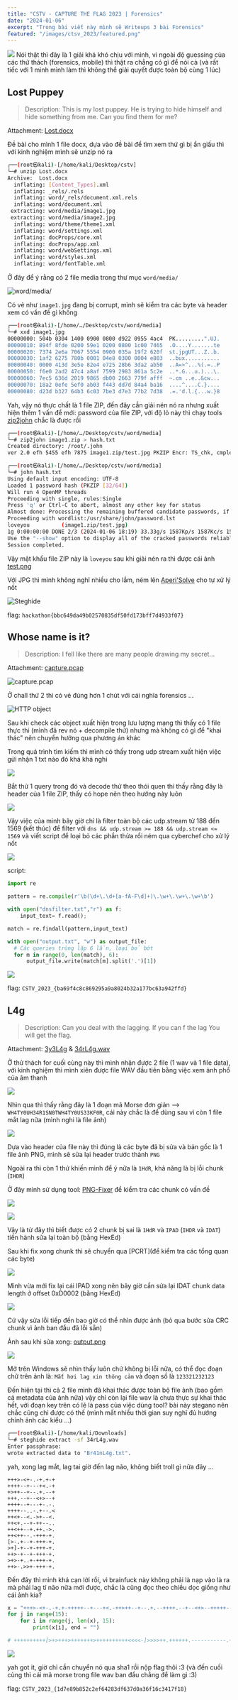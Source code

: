 ```yaml
---
title: "CSTV - CAPTURE THE FLAG 2023 | Forensics"
date: "2024-01-06"
excerpt: "Trong bài viết này mình sẽ Writeups 3 bài Forensics"
featured: "/images/ctsv_2023/featured.png"
---
```


![](/images/ctsv_2023/featured.png)
Nói thật thì đây là 1 giải khá khó chịu với mình, vì ngoài độ guessing của các thử thách (forensics, mobile) thì thật ra chẳng có gì để nói cả (và rất tiếc với 1 mình mình làm thì không thể giải quyết được toàn bộ cùng 1 lúc)

## Lost Puppey
> Description: This is my lost puppey. He is trying to hide himself and hide something from me. Can you find them for me?

Attachment: [Lost.docx](/images/ctsv_2023/attachment/Lost.docx)

Đề bài cho mình 1 file docx, dựa vào đề bài để tìm xem thứ gì bị ẩn giấu thì với kinh nghiệm mình sẽ unzip nó ra 

```bash
┌──(root㉿kali)-[/home/kali/Desktop/cstv]
└─# unzip Lost.docx 
Archive:  Lost.docx
  inflating: [Content_Types].xml     
  inflating: _rels/.rels             
  inflating: word/_rels/document.xml.rels  
  inflating: word/document.xml       
 extracting: word/media/image1.jpg   
 extracting: word/media/image2.jpg   
  inflating: word/theme/theme1.xml   
  inflating: word/settings.xml       
  inflating: docProps/core.xml       
  inflating: docProps/app.xml        
  inflating: word/webSettings.xml    
  inflating: word/styles.xml         
  inflating: word/fontTable.xml 
```

Ở đây để ý rằng có 2 file media trong thư mục `word/media/`

![word/media/](/images/ctsv_2023/image.png)

Có vẻ như `image1.jpg` đang bị corrupt, mình sẽ kiểm tra các byte và header xem có vấn đề gì không

```bash
┌──(root㉿kali)-[/home/…/Desktop/cstv/word/media]
└─# xxd image1.jpg 
00000000: 504b 0304 1400 0900 0800 d922 0955 4ac4  PK.........".UJ.
00000010: 894f 8fde 0200 59e1 0200 0800 1c00 7465  .O....Y.......te
00000020: 7374 2e6a 7067 5554 0900 035a 19f2 620f  st.jpgUT...Z..b.
00000030: 1af2 6275 780b 0001 04e8 0300 0004 e803  ..bux...........
00000040: 0000 413d 3e5e 82e4 e725 28b6 3da2 ab50  ..A=>^...%(.=..P
00000050: f6e0 2ad2 47c4 a8af 7599 2983 861a 5c2e  ..*.G...u.)...\.
00000060: 7ec5 636d 2019 9865 db00 2663 779f afff  ~.cm ..e..&cw...
00000070: 18a2 0efe 5ef0 ab03 f443 dd7d 84a4 ba16  ....^....C.}....
00000080: d23d b327 64b3 6c03 7be3 d7e3 77b2 7d38  .=.'d.l.{...w.}8
```
Yah, vậy nó thực chất là 1 file ZIP, đến đây cần giải nén nó ra nhưng xuất hiện thêm 1 vấn đề mới: password của file ZIP, với độ lỏ này thì chạy tools [zip2john](https://www.kali.org/tools/john/#zip2john) chắc là được rồi

```bash
┌──(root㉿kali)-[/home/…/Desktop/cstv/word/media]
└─# zip2john image1.zip > hash.txt
Created directory: /root/.john
ver 2.0 efh 5455 efh 7875 image1.zip/test.jpg PKZIP Encr: TS_chk, cmplen=188047, decmplen=188761, crc=4F89C44A ts=22D9 cs=22d9 type=8

┌──(root㉿kali)-[/home/…/Desktop/cstv/word/media]
└─# john hash.txt                                            
Using default input encoding: UTF-8
Loaded 1 password hash (PKZIP [32/64])
Will run 4 OpenMP threads
Proceeding with single, rules:Single
Press 'q' or Ctrl-C to abort, almost any other key for status
Almost done: Processing the remaining buffered candidate passwords, if any.
Proceeding with wordlist:/usr/share/john/password.lst
loveyou          (image1.zip/test.jpg)     
1g 0:00:00:00 DONE 2/3 (2024-01-06 18:19) 33.33g/s 1587Kp/s 1587Kc/s 1587KC/s 123456..ferrises
Use the "--show" option to display all of the cracked passwords reliably
Session completed. 
```
Vậy mật khẩu file ZIP này là `loveyou` sau khi giải nén ra thì được cái ảnh [test.png](/images/ctsv_2023/attachment/test.jpg)

Với JPG thì mình không nghĩ nhiều cho lắm, ném lên [Aperi'Solve](https://www.aperisolve.com/) cho tự xử lý nốt

![Steghide](/images/ctsv_2023/image-1.png)

flag: `hackathon{bbc649da49b02570835df50fd173bff7d4933f07}`
## Whose name is it?
> Description: I fell like there are many people drawing my secret...

Attachment: [capture.pcap](/images/ctsv_2023/attachment/capture.pcap)

![capture.pcap](/images/ctsv_2023/image-3.png)

Ở chall thứ 2 thì có vẻ đúng hơn 1 chút với cái nghĩa forensics ...

![HTTP object](/images/ctsv_2023/image-2.png)

Sau khi check các object xuất hiện trong lưu lượng mạng thì thấy có 1 file thực thi (mình đã rev nó + decompile thử) nhưng mà không có gì để "khai thác" nên chuyển hướng qua phương án khác

Trong quá trình tìm kiếm thì mình có thấy trong udp stream xuất hiện việc gửi nhận 1 txt nào đó khá khả nghi

![](/images/ctsv_2023/image-4.png)

Bắt thử 1 query trong đó và decode thử theo thói quen thì thấy rằng đây là header của 1 file ZIP, thấy có hope nên theo hướng này luôn

![](/images/ctsv_2023/image-5.png)

Vậy việc của mình bây giờ chỉ là filter toàn bộ các udp.stream từ 188 đến 1569 (kết thúc) để filter với `dns && udp.stream >= 188 && udp.stream <= 1569` và viết script để loại bỏ các phần thừa rồi ném qua cyberchef cho xử lý nốt

![](/images/ctsv_2023/image-6.png)

script:
```python
import re

pattern = re.compile(r'\b(\d+\.\d+[a-fA-F\d]+)\.\w+\.\w+\.\w+\b')

with open("dnsfilter.txt","r") as f:
    input_text= f.read(); 

match = re.findall(pattern,input_text)

with open("output.txt", "w") as output_file:
  # Các queries trùng lặp 6 lần, loại bỏ bớt  
  for m in range(0, len(match), 6): 
      output_file.write(match[m].split('.')[1])
```

![](/images/ctsv_2023/image-7.png)

flag: `CSTV_2023_{ba69f4c8c869295a9a8024b32a177bc63a942ffd}`
## L4g
> Description: Can you deal with the lagging. If you can f the lag You will get the flag.

Attachment: [3y3L4g](/images/ctsv_2023/attachment/3y3L4g) & [34rL4g.wav](/images/ctsv_2023/attachment/34rL4g.wav)

Ở thử thách for cuối cùng này thì mình nhận được 2 file (1 wav và 1 file data), với kinh nghiệm thì mình xiên được file WAV đầu tiên bằng việc xem ảnh phổ của âm thanh

![](/images/ctsv_2023/image-8.png)

Nhìn qua thì thấy rằng đây là 1 đoạn mã Morse đơn giản --> `WH4TY0UH34R1SN0TWH4TY0US33KF0R`, cái này chắc là để dùng sau vì còn 1 file mắt lag nữa (mình nghi là file ảnh)

![](/images/ctsv_2023/image-9.png)

Dựa vào header của file này thì đúng là các byte đã bị sửa và bản gốc là 1 file ảnh PNG, mình sẽ sửa lại header trước thành `PNG`

Ngoài ra thì còn 1 thứ khiến mình để ý nữa là `1HdR`, khả năng là bị lỗi chunk (`IHDR`)

Ở đây mình sử dụng tool: [PNG-Fixer](https://github.com/Pourliver/PNG-Fixer) để kiểm tra các chunk có vấn đề

![](/images/ctsv_2023/image-11.png)

![](/images/ctsv_2023/image-10.png)

Vậy là từ đây thì biết được có 2 chunk bị sai là `1HdR` và `IPAD` (`IHDR` và `IDAT`) tiến hành sửa lại toàn bộ (bằng HexEd)

Sau khi fix xong chunk thì sẽ chuyển qua [PCRT](để kiểm tra các tổng quan các byte)

![](/images/ctsv_2023/image-12.png)

Mình vừa mới fix lại cái IPAD xong nên bây giờ cần sửa lại IDAT chunk data length ở offset 0xD0002 (bằng HexEd)

![](/images/ctsv_2023/image-14.png)

Cứ vậy sửa lỗi tiếp đến bao giờ có thể nhìn được ảnh (bỏ qua bước sửa CRC chunk vì ảnh ban đầu đã lỗi sẵn)

Ảnh sau khi sửa xong: [output.png](/images/ctsv_2023/attachment/ouput.png)

![](/images/ctsv_2023/image-13.png)

Mở trên Windows sẽ nhìn thấy luôn chứ không bị lỗi nữa, có thể đọc đoạn chữ trên ảnh là: `Mắt hơi lag xin thông cảm` và đoạn số là `123321232123`

Đến hiện tại thì cả 2 file mình đã khai thác được toàn bộ file ảnh (bao gồm cả metadata của ảnh nữa) vậy chỉ còn lại file wav là chưa thực sự khai thác hết, với đoạn key trên có lẽ là pass của việc dùng tool? bài này stegano nên chắc cũng chỉ được có thế
(mình mất nhiều thời gian suy nghĩ đủ hướng chỉnh ảnh các kiểu ...)

```bash
┌──(root㉿kali)-[/home/kali/Downloads]
└─# steghide extract -sf 34rL4g.wav 
Enter passphrase: 
wrote extracted data to "Br41nL4g.txt".
```
yah, xong lag mắt, lag tai giờ đến lag não, không biết troll gì nữa đây ...
```
+++>-<+-.-+.+-+
++++--+---+<.-+
+>++--+--.+.--+
+++.--+--<+>--+
++++--+---+-.-.
++++--..-.+--.<
++<+--<.->+--<.
++<+.--+-++--..
++<++--+.++.->.
++<++--.-+++-+.
[>-.+--+-+++-+.
>+]-+--+-+++-+.
++>-+--+-+++-+.
>+>-+..+-+++-+.
++>-.>>+-+++-+.
```

Đến đây thì mình khá cạn lời rồi, vì brainfuck này không phải là nạp vào là ra mà phải lag tí não nữa mới được, chắc là cũng đọc theo chiều dọc giống như cái ảnh kia?

```python
x = "+++>-<+-.-+.+-+++++--+---+<.-++>++--+--.+.--++++.--+--<+>--+++++--+---+-.-.++++--..-.+--.<++<+--<.->+--<.++<+.--+-++--..++<++--+.++.->.++<++--.-+++-+.[>-.+--+-+++-+.>+]-+--+-+++-+.++>-+--+-+++-+.>+>-+..+-+++-+.++>-.>>+-+++-+."
for j in range(15):
    for i in range(j, len(x), 15):
        print(x[i], end = "")

# ++++++++++[>+>+++>+++++++>++++++++++<<<<-]>>>>++.++++++.-----------.++++++.<------------.>+++++.<------.>-----..++.+++++.-------.--------.<-.>+++++++++++++++++++++++.<.>----.+++++++.--.---------------.<.>++++++++++.<.........
```

![](/images/ctsv_2023/image-15.png)

yah got it, giờ chỉ cần chuyển nó qua sha1 rồi nộp flag thôi :3 (và đến cuối cùng thì cái mã morse trong file wav ban đầu chẳng để làm gì :3)

flag: `CSTV_2023_{1d7e89b852c2ef64283df637d0a36f16c3417f18}`